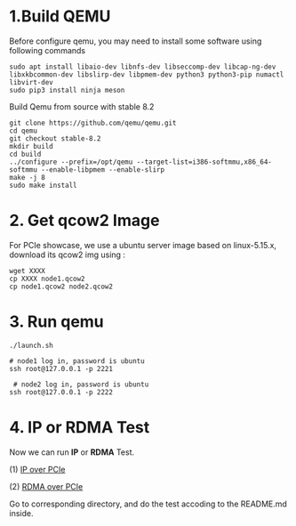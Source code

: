 # 1.Build QEMU 

 Before configure qemu, you may need to install some software using following commands
 ```
 sudo apt install libaio-dev libnfs-dev libseccomp-dev libcap-ng-dev libxkbcommon-dev libslirp-dev libpmem-dev python3 python3-pip numactl libvirt-dev
 sudo pip3 install ninja meson
 ```

Build Qemu from source with stable 8.2

 ```
git clone https://github.com/qemu/qemu.git
cd qemu
git checkout stable-8.2
mkdir build
cd build
../configure --prefix=/opt/qemu --target-list=i386-softmmu,x86_64-softmmu --enable-libpmem --enable-slirp
make -j 8
sudo make install
 ```

# 2. Get qcow2 Image

For PCIe showcase, we use a ubuntu server image based on linux-5.15.x, download its qcow2 img using :

```
wget XXXX
cp XXXX node1.qcow2
cp node1.qcow2 node2.qcow2
```

 # 3. Run qemu
 ```
 ./launch.sh

 # node1 log in, password is ubuntu
 ssh root@127.0.0.1 -p 2221

  # node2 log in, password is ubuntu
 ssh root@127.0.0.1 -p 2222

 ```

# 4. IP or RDMA Test
Now we can run **IP** or **RDMA** Test.

(1) [IP over PCIe](../../ip/pcie/5.15.x/README.md)


(2) [RDMA over PCIe](../../rdma/pcie/5.15.x/README.md)


Go to corresponding directory, and do the test accoding to the README.md inside. 